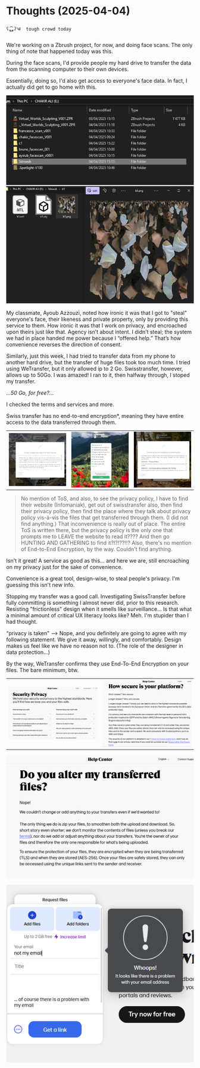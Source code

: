 # Thoughts (2025-04-04)

 	ʕ⁎̯͡⁎ʔ༄  tough crowd today


We're working on a Zbrush project, for now, and doing face scans.
The only thing of note that happened today was this.

During the face scans, I'd provide people my hard drive to transfer the data from the scanning computer to their own devices.

Essentially, doing so, I'd also get access to everyone's face data.
In fact, I actually did get to go home with this.

![img](images/2025-04-05/facescan1.png "here's my little faces now")
![img](images/2025-04-05/facescan2.png "here's my little faces now")

My classmate, Ayoub Azzouzi, noted how ironic it was that I got to "steal" everyone's face, their likeness and private property, only by providing this service to them. How ironic it was that I work on privacy, and encroached upon theirs just like that.
Agency isn’t about intent. I didn’t steal; the system we had in place handed me power because I “offered help.” 
That’s how convenience reverses the direction of consent.



Similarly, just this week, I had tried to transfer data from my phone to another hard drive, but the transfer of huge files took too much time. 
I tried using WeTransfer, but it only allowed ip to 2 Go.
Swisstransfer, however, allows up to 50Go. I was amazed! I ran to it, then halfway through, I stoped my transfer.

*...50 Go, for free?...*

I checked the terms and services and more.

Swiss transfer has no end-to-end encryption*, meaning they have entire access to the data transferred through them.
<div align="center">
<table>
<tr>
<td><img src="images/2025-04-05/swisstransfer1.png" alt="TOS for swiss transfer" width="200"></td>
<td><img src="images/2025-04-05/swisstransfer3.png" alt="swisstransfer. does anyone read those alt texts?" width="200"></td>
<td><img src="images/2025-04-05/swisstransfer2.png" alt="TOS for swiss transfer" width="200"></td>
</tr>
</table>
</div>

> No mention of ToS, and also, to see the privacy policy, I have to find their website (Infomaniak), get out of swisstransfer also, then find their privacy policy, then find the place where they talk about privacy policy vis-à-vis the files that get transferred through them. (I did not find anything.) That inconvenience is really out of place. The entire ToS is written there, but the privacy policy is the only one that prompts me to LEAVE the website to read it???? And then go HUNTING AND GATHERING to find it?!?!??!!? Also, there's no mention of End-to-End Encryption, by the way. Couldn't find anything.

Isn't it great! A service as good as this... and here we are, still encroaching on my privacy just for the sake of convenience. 

Convenience is a great tool, design-wise, to steal people's privacy. I'm guessing this isn't new info. 

Stopping my transfer was a good call. 
Investigating SwissTransfer before fully committing is something I almost never did, prior to this research. Resisting "frictionless" design when it smells like surveillance... Is that what a minimal amount of critical UX literacy looks like? Meh. I'm stupider than I had thought.



 “privacy is taken" --> Nope, and you definitely are going to agree with my following statement. We give it away, willingly, and comfortably. Design makes us feel like we have no reason not to. (The role of the designer in data protection...)


By the way, WeTransfer confirms they use End-To-End Encryption on your files. The bare minimum, btw.

<div align="center">
<table>
<tr>
<td><img src="images/2025-04-05/wetransfer2.png" alt="TOS for wetransfer" width="400"></td>
<td><img src="images/2025-04-05/wetransfer1.png" alt="TOS for wetransfer" width="400"></td>
</tr>
</table>
</div>

![img](images/2025-04-05/wetransfer3.png "the wetransfer platform")

![img](images/2025-04-05/wetransfer4.png "the wetransfer platform")